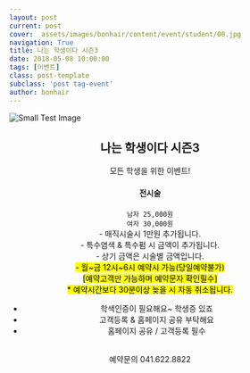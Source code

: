 ```yaml
---
layout: post
current: post
cover:  assets/images/bonhair/content/event/student/00.jpg
navigation: True
title: 나는 학생이다 시즌3
date: 2018-05-08 10:00:00
tags: [이벤트]
class: post-template
subclass: 'post tag-event'
author: bonhair
---
```


<p><img src="{{ site.baseurl }}assets/images/bonhair/content/event/student/01.jpg" alt="Small Test Image" /></p>

<center><h2 id="textlevelsemantics">나는 학생이다 시즌3</h2></center>
<center>모든 학생을 위한 이벤트!</center>

<center><h4>전시술</h4></center>
<center><code>남자 25,000원</code></center>
<center><code>여자 30,000원</code></center>

<center>
- 매직시술시 1만원 추가됩니다.<br>
- 특수염색 & 특수펌 시 금액이 추가됩니다.<br>
- 상기 금액은 시술별 금액입니다.<br>
<mark> - 월~금 12시~6시 예약시 가능(당일예약불가)<br>
[예약고객만 가능하며 예약문자 확인필수]<br>
* 예약시간보다 30분이상 늦을 시 자동 취소됩니다.</mark><br>

- 학색인증이 필요해요~ 학생증 있죠<br>
- 고객등록 & 홈페이지 공유 부탁해요<br>
- 홈페이지 공유 / 고객등록 필수</center>
<br>

<center>예약문의 041.622.8822</center>